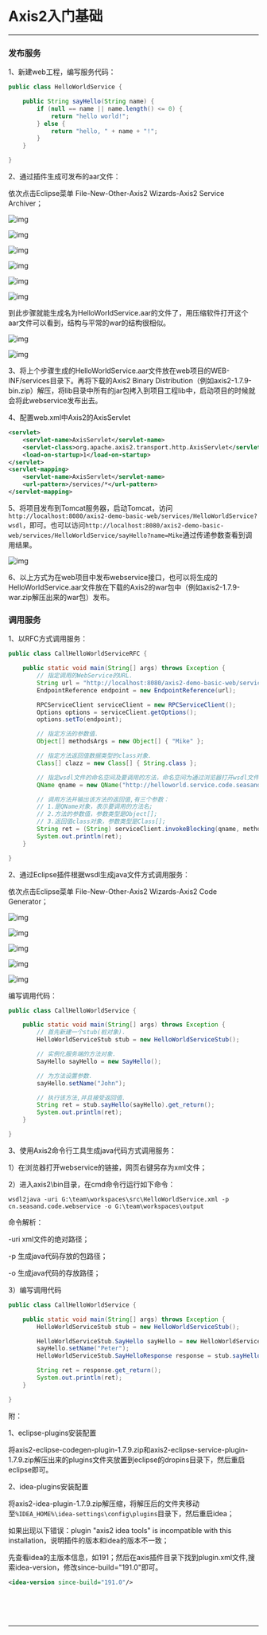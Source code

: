 # Axis2入门基础

---

### 发布服务

1、新建web工程，编写服务代码：

~~~java
public class HelloWorldService {

	public String sayHello(String name) {
		if (null == name || name.length() <= 0) {
			return "hello world!";
		} else {
			return "hello, " + name + "!";
		}
	}

}
~~~

2、通过插件生成可发布的aar文件：

依次点击Eclipse菜单 File-New-Other-Axis2 Wizards-Axis2 Service Archiver；

![img](images/20150421152952729.png)

![img](images/20150421153001403.png)

![img](images/20150421152850354.png)

![img](images/20150421152857873.png)

![img](images/1591086709368.png)

![img](images/1591086849662.png)

到此步骤就能生成名为HelloWorldService.aar的文件了，用压缩软件打开这个aar文件可以看到，结构与平常的war的结构很相似。

![img](images/20150421152948947.png)

![img](images/20150421152955078.png)

3、将上个步骤生成的HelloWorldService.aar文件放在web项目的WEB-INF/services目录下。再将下载的Axis2 Binary Distribution（例如axis2-1.7.9-bin.zip）解压，将lib目录中所有的jar包拷入到项目工程lib中，启动项目的时候就会将此webservice发布出去。

4、配置web.xml中Axis2的AxisServlet

~~~xml
<servlet>
	<servlet-name>AxisServlet</servlet-name>
	<servlet-class>org.apache.axis2.transport.http.AxisServlet</servlet-class>
	<load-on-startup>1</load-on-startup>
</servlet>
<servlet-mapping>
	<servlet-name>AxisServlet</servlet-name>
	<url-pattern>/services/*</url-pattern>
</servlet-mapping>
~~~

5、将项目发布到Tomcat服务器，启动Tomcat，访问`http://localhost:8080/axis2-demo-basic-web/services/HelloWorldService?wsdl`，即可。也可以访问`http://localhost:8080/axis2-demo-basic-web/services/HelloWorldService/sayHello?name=Mike`通过传递参数查看到调用结果。

![img](images/1591090182073.png)

6、以上方式为在web项目中发布webservice接口，也可以将生成的HelloWorldService.aar文件放在下载的Axis2的war包中（例如axis2-1.7.9-war.zip解压出来的war包）发布。

### 调用服务

1、以RFC方式调用服务：

~~~java
public class CallHelloWorldServiceRFC {

	public static void main(String[] args) throws Exception {
		// 指定调用的WebService的URL.
		String url = "http://localhost:8080/axis2-demo-basic-web/services/HelloWorldService?wsdl";
		EndpointReference endpoint = new EndpointReference(url);

		RPCServiceClient serviceClient = new RPCServiceClient();
		Options options = serviceClient.getOptions();
		options.setTo(endpoint);

		// 指定方法的参数值.
		Object[] methodsArgs = new Object[] { "Mike" };

		// 指定方法返回值数据类型的class对象.
		Class[] clazz = new Class[] { String.class };

		// 指定wsdl文件的命名空间及要调用的方法，命名空间为通过浏览器打开wsdl文件，看到的元素targetNamespace的属性值.
		QName qname = new QName("http://helloworld.service.code.seasand.cn", "sayHello");

		// 调用方法并输出该方法的返回值,有三个参数：
		// 1.是QName对象，表示要调用的方法名;
		// 2.方法的参数值，参数类型是Object[];
		// 3.返回值class对象，参数类型是Class[];
		String ret = (String) serviceClient.invokeBlocking(qname, methodsArgs, clazz)[0];
		System.out.println(ret);
	}

}
~~~

2、通过Eclipse插件根据wsdl生成java文件方式调用服务：

依次点击Eclipse菜单 File-New-Other-Axis2 Wizards-Axis2 Code Generator；

![img](images/1591167375417.png)

![img](images/1591167431601.png)

![img](images/1591167489787.png)

![img](images/1591167532756.png)

![img](images/1591167562396.png)

编写调用代码：

~~~java
public class CallHelloWorldService {

	public static void main(String[] args) throws Exception {
		// 首先新建一个stub(桩对象).
		HelloWorldServiceStub stub = new HelloWorldServiceStub();

		// 实例化服务端的方法对象.
		SayHello sayHello = new SayHello();

		// 为方法设置参数.
		sayHello.setName("John");

		// 执行该方法,并且接受返回值.
		String ret = stub.sayHello(sayHello).get_return();
		System.out.println(ret);
	}

}
~~~

3、使用Axis2命令行工具生成java代码方式调用服务：

1）在浏览器打开webservice的链接，网页右键另存为xml文件；

2）进入axis2\bin目录，在cmd命令行运行如下命令：

~~~plaintext
wsdl2java -uri G:\team\workspaces\src\HelloWorldService.xml -p cn.seasand.code.webservice -o G:\team\workspaces\output
~~~

命令解析：

-uri xml文件的绝对路径；

-p   生成java代码存放的包路径；

-o   生成java代码的存放路径；

3）编写调用代码

~~~java
public class CallHelloWorldService {

	public static void main(String[] args) throws Exception {
		HelloWorldServiceStub stub = new HelloWorldServiceStub();

		HelloWorldServiceStub.SayHello sayHello = new HelloWorldServiceStub.SayHello();
		sayHello.setName("Peter");
		HelloWorldServiceStub.SayHelloResponse response = stub.sayHello(sayHello);

		String ret = response.get_return();
		System.out.println(ret);
	}

}
~~~



附：

1、eclipse-plugins安装配置

将axis2-eclipse-codegen-plugin-1.7.9.zip和axis2-eclipse-service-plugin-1.7.9.zip解压出来的plugins文件夹放置到eclipse的dropins目录下，然后重启eclipse即可。

2、idea-plugins安装配置

将axis2-idea-plugin-1.7.9.zip解压缩，将解压后的文件夹移动至`%IDEA_HOME%\idea-settings\config\plugins`目录下，然后重启idea；

如果出现以下错误：plugin "axis2 idea tools" is incompatible with this installation，说明插件的版本和idea的版本不一致；

先查看idea的主版本信息，如191；然后在axis插件目录下找到plugin.xml文件,搜索idea-version，修改since-build="191.0"即可。

~~~xml
<idea-version since-build="191.0"/>
~~~



<br/><br/><br/>

---

